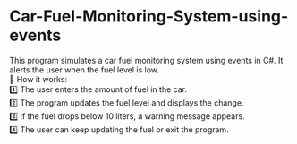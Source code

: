 # Car-Fuel-Monitoring-System-using-events
This program simulates a car fuel monitoring system using events in C#. It alerts the user when the fuel level is low.  
🔹 How it works:  
1️⃣ The user enters the amount of fuel in the car.  
2️⃣ The program updates the fuel level and displays the change.  
3️⃣ If the fuel drops below 10 liters, a warning message appears.  
4️⃣ The user can keep updating the fuel or exit the program.  
